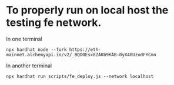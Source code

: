 # To properly run on local host the testing fe network.

In one terminal

```
npx hardhat node --fork https://eth-mainnet.alchemyapi.io/v2/_BQD0Esx8ZAKb9KAB-0yX40UzodFYCmn
```

In another terminal

```
npx hardhat run scripts/fe_deploy.js --network localhost
```
